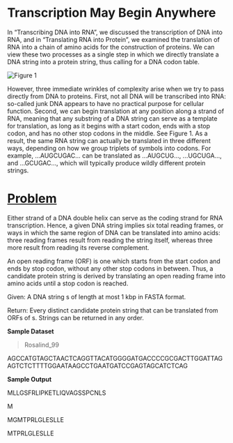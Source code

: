 # Transcription May Begin Anywhere

In “Transcribing DNA into RNA”, we discussed the transcription of DNA into RNA, and in “Translating RNA into Protein”, we examined the translation of RNA into a chain of amino acids for the construction of proteins. We can view these two processes as a single step in which we directly translate a DNA string into a protein string, thus calling for a DNA codon table.

![Figure 1](http://rosalind.info/media/problems/orf/orf.gif)

However, three immediate wrinkles of complexity arise when we try to pass directly from DNA to proteins. First, not all DNA will be transcribed into RNA: so-called junk DNA appears to have no practical purpose for cellular function. Second, we can begin translation at any position along a strand of RNA, meaning that any substring of a DNA string can serve as a template for translation, as long as it begins with a start codon, ends with a stop codon, and has no other stop codons in the middle. See Figure 1. As a result, the same RNA string can actually be translated in three different ways, depending on how we group triplets of symbols into codons. For example, ...AUGCUGAC... can be translated as ...AUGCUG..., ...UGCUGA..., and ...GCUGAC..., which will typically produce wildly different protein strings.

# [Problem](http://rosalind.info/problems/orf/)

Either strand of a DNA double helix can serve as the coding strand for RNA transcription. Hence, a given DNA string implies six total reading frames, or ways in which the same region of DNA can be translated into amino acids: three reading frames result from reading the string itself, whereas three more result from reading its reverse complement.

An open reading frame (ORF) is one which starts from the start codon and ends by stop codon, without any other stop codons in between. Thus, a candidate protein string is derived by translating an open reading frame into amino acids until a stop codon is reached.

Given: A DNA string s of length at most 1 kbp in FASTA format.

Return: Every distinct candidate protein string that can be translated from ORFs of s. Strings can be returned in any order.

**Sample Dataset**

>Rosalind_99

AGCCATGTAGCTAACTCAGGTTACATGGGGATGACCCCGCGACTTGGATTAGAGTCTCTTTTGGAATAAGCCTGAATGATCCGAGTAGCATCTCAG

**Sample Output**

MLLGSFRLIPKETLIQVAGSSPCNLS

M

MGMTPRLGLESLLE

MTPRLGLESLLE
